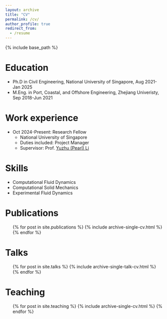 ```yaml
---
layout: archive
title: "CV"
permalink: /cv/
author_profile: true
redirect_from:
  - /resume
---
```


{% include base_path %}

Education
======
* Ph.D in Civil Engineering, National University of Singapore, Aug 2021-Jan 2025
* M.Eng. in Port, Coastal, and Offshore Engineering, Zhejiang Univeristy, Sep 2018-Jun 2021

Work experience
======
* Oct 2024-Present: Research Fellow
  * National University of Singapore
  * Duties included: Project Manager
  * Supervisor: Prof. <a href="https://nus-ccl.com/">Yuzhu (Pearl) Li</a>

Skills
======
* Computational Fluid Dynamics
* Computational Solid Mechanics
* Experimental Fluid Dynamics

Publications
======
  <ul>{% for post in site.publications %}
    {% include archive-single-cv.html %}
  {% endfor %}</ul>
  
Talks
======
  <ul>{% for post in site.talks %}
    {% include archive-single-talk-cv.html %}
  {% endfor %}</ul>
  
Teaching
======
  <ul>{% for post in site.teaching %}
    {% include archive-single-cv.html %}
  {% endfor %}</ul>